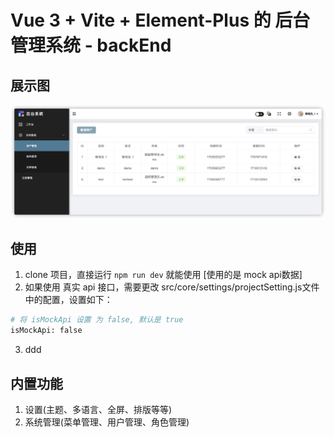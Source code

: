 # Vue 3 + Vite + Element-Plus 的 后台 管理系统 - backEnd



## 展示图

![展示图](./public/sys.png)

## 使用
1. clone 项目，直接运行 `npm run dev` 就能使用 [使用的是 mock api数据]
2. 如果使用 真实 api 接口，需要更改 src/core/settings/projectSetting.js文件中的配置，设置如下：
```sh
# 将 isMockApi 设置 为 false, 默认是 true
isMockApi: false
```
3. ddd

## 内置功能
1. 设置(主题、多语言、全屏、排版等等)
2. 系统管理(菜单管理、用户管理、角色管理)
